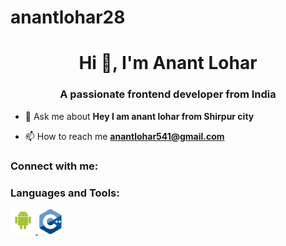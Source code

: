 # anantlohar28<h1 align="center">Hi 👋, I'm Anant Lohar</h1>
<h3 align="center">A passionate frontend developer from India</h3>

- 💬 Ask me about **Hey I am anant lohar from Shirpur city**

- 📫 How to reach me **anantlohar541@gmail.com**

<h3 align="left">Connect with me:</h3>
<p align="left">
</p>

<h3 align="left">Languages and Tools:</h3>
<p align="left"> <a href="https://developer.android.com" target="_blank" rel="noreferrer"> <img src="https://raw.githubusercontent.com/devicons/devicon/master/icons/android/android-original-wordmark.svg" alt="android" width="40" height="40"/> </a> <a href="https://www.w3schools.com/cpp/" target="_blank" rel="noreferrer"> <img src="https://raw.githubusercontent.com/devicons/devicon/master/icons/cplusplus/cplusplus-original.svg" alt="cplusplus" width="40" height="40"/> </a> </p>
